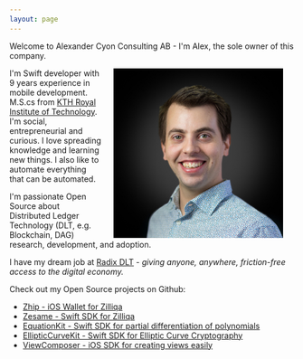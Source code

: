 ```yaml
---
layout: page
---
```

Welcome to Alexander Cyon Consulting AB - I'm Alex, the sole owner of this company.

<img src="Photo.jpg" align="right" hspace="20" height="300" />

I'm Swift developer with 9 years experience in mobile development. M.S.cs from [KTH Royal Institute of Technology](https://www.kth.se/en). I'm social, entrepreneurial and curious. I love spreading knowledge and learning new things. I also like to automate everything that can be automated.

I'm passionate Open Source about Distributed Ledger Technology (DLT, e.g. Blockchain, DAG) research, development, and adoption. 

I have my dream job at [Radix DLT](https://radixdlt.com) - *giving anyone, anywhere, friction-free access to the digital economy.*

Check out my Open Source projects on Github:

- [Zhip - iOS Wallet for Zilliqa](https://github.com/OpenZesame/Zhip)
- [Zesame - Swift SDK for Zilliqa](https://github.com/OpenZesame/Zesame)
- [EquationKit - Swift SDK for partial differentiation of polynomials](https://github.com/Sajjon/EquationKit)
- [EllipticCurveKit - Swift SDK for Elliptic Curve Cryptography](https://github.com/Sajjon/EllipticCurveKit)
- [ViewComposer - iOS SDK for creating views easily](https://github.com/Sajjon/ViewComposer)